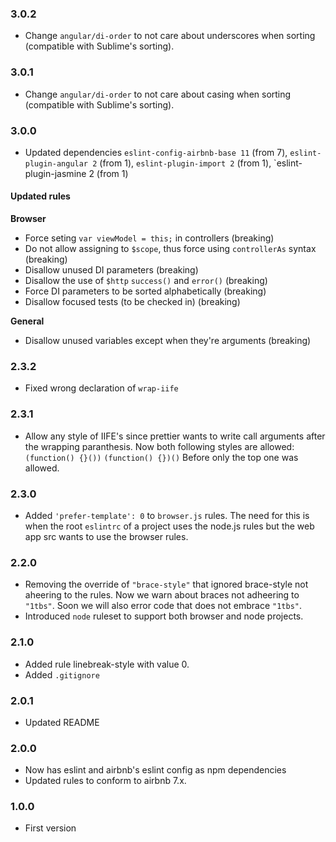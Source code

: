 ### 3.0.2
* Change `angular/di-order` to not care about underscores when sorting (compatible with Sublime's sorting).


### 3.0.1
* Change `angular/di-order` to not care about casing when sorting (compatible with Sublime's sorting).

### 3.0.0
* Updated dependencies `eslint-config-airbnb-base 11` (from 7), `eslint-plugin-angular 2` (from 1), `eslint-plugin-import 2` (from 1), `eslint-plugin-jasmine 2 (from 1)

#### Updated rules

**Browser**

* Force seting `var viewModel = this;` in controllers (breaking)
* Do not allow assigning to `$scope`, thus force using `controllerAs` syntax (breaking)
* Disallow unused DI parameters (breaking)
* Disallow the use of `$http` `success()` and `error()` (breaking)
* Force DI parameters to be sorted alphabetically (breaking)
* Disallow focused tests (to be checked in) (breaking)

**General**

* Disallow unused variables except when they're arguments (breaking)


### 2.3.2
* Fixed wrong declaration of `wrap-iife`

### 2.3.1
* Allow any style of IIFE's since prettier wants to write call arguments after the wrapping paranthesis.
	Now both following styles are allowed:
	`(function() {}())`
	`(function() {})()`
	Before only the top one was allowed.

### 2.3.0
* Added `'prefer-template': 0` to `browser.js` rules. The need for this is when the root `eslintrc` of a project uses the node.js rules but the web app src wants to use the browser rules.

### 2.2.0
* Removing the override of `"brace-style"` that ignored brace-style not aheering to the rules. Now we warn about braces not adheering to `"1tbs"`. Soon we will also error code that does not embrace `"1tbs"`.
* Introduced `node` ruleset to support both browser and node projects.

### 2.1.0
* Added rule linebreak-style with value 0.
* Added `.gitignore`

### 2.0.1
* Updated README

### 2.0.0
* Now has eslint and airbnb's eslint config as npm dependencies
* Updated rules to conform to airbnb 7.x.


### 1.0.0
* First version
